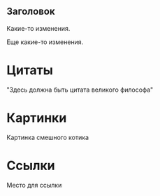 ## Заголовок

Какие-то изменения.

Еще какие-то изменения.

# Цитаты

"Здесь должна быть цитата великого философа"

# Картинки

Картинка смешного котика

# Ссылки

Место для ссылки